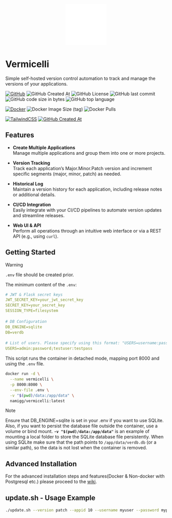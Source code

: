 <div align="center" width="100%">
    <img src="./static/public/logo-vermicelli-w.svg" width="128" alt="" />
</div>

# Vermicelli

Simple self-hosted version control automation to track and manage the versions of your applications.

[![GitHub](https://img.shields.io/badge/GitHub-181717?style=flat&logo=github&logoColor=white)](https://github.com/namig7/vermicelli)
![GitHub Created At](https://img.shields.io/github/created-at/namig7/vermicelli)
![GitHub License](https://img.shields.io/github/license/namig7/vermicelli) ![GitHub last commit](https://img.shields.io/github/last-commit/namig7/vermicelli%2Fdevelop) ![GitHub code size in bytes](https://img.shields.io/github/languages/code-size/namig7/vermicelli) ![GitHub top language](https://img.shields.io/github/languages/top/namig7/vermicelli)

[![Docker](https://img.shields.io/badge/Docker-2496ED?logo=docker&logoColor=fff)](https://img.shields.io/docker/image-size/namigg/vermicelli/latest) 
![Docker Image Size (tag)](https://img.shields.io/docker/image-size/namigg/vermicelli/latest)
![Docker Pulls](https://img.shields.io/docker/pulls/namigg/vermicelli)

[![TailwindCSS](https://img.shields.io/badge/Tailwind%20CSS-%2338B2AC.svg?logo=tailwind-css&logoColor=white)](https://github.com/namig7/vermicelli) 
[![GitHub Created At](https://img.shields.io/badge/Shell_Script-121011?style=flat&logo=gnu-bash&logoColor=white)](https://github.com/namig7/vermicelli)

## Features

- **Create Multiple Applications**  
  Manage multiple applications and group them into one or more projects.

- **Version Tracking**  
  Track each application’s Major.Minor.Patch version and increment specific segments (major, minor, patch) as needed.

- **Historical Log**  
  Maintain a version history for each application, including release notes or additional details.

- **CI/CD Integration**  
  Easily integrate with your CI/CD pipelines to automate version updates and streamline releases.

- **Web UI & API**  
  Perform all operations through an intuitive web interface or via a REST API (e.g., using `curl`).

## Getting Started

> [!WARNING]
> `.env` file should be created prior.

The minimum content of the `.env`:

```yaml
# JWT & Flask secret keys
JWT_SECRET_KEY=your_jwt_secret_key
SECRET_KEY=your_secret_key
SESSION_TYPE=filesystem

# DB Configuration
DB_ENGINE=sqlite
DB=verdb

# List of users. Please specify using this format: "USERS=username:password;username2:password2"
USERS=admin:password;testuser:testpass
```

This script runs the container in detached mode, mapping port 8000 and using the `.env` file.

```bash
docker run -d \
  --name vermicelli \
  -p 8000:8000 \
  --env-file .env \
  -v "$(pwd)/data:/app/data" \
  namigg/vermicelli:latest
```

> [!NOTE]
> Ensure that DB_ENGINE=sqlite is set in your .env if you want to use SQLite.
> Also, if you want to persist the database file outside the container, use a volume or bind mount. **`-v "$(pwd)/data:/app/data"`**   is an example of mounting a local folder to store the SQLite database file persistently. When using SQLite make sure that the path points to `/app/data/verdb.db` (or a similar path), so the data is not lost when the container is removed.

## Advanced Installation

For the advanced installation steps and features(Docker & Non-docker with Postgresql etc.) please proceed to the [wiki](https://github.com/namig7/vermicelli/wiki).

## update.sh - Usage Example

```bash
./update.sh --version patch --appid 10 --username myuser --password mypass --url http://myapi.example.com
